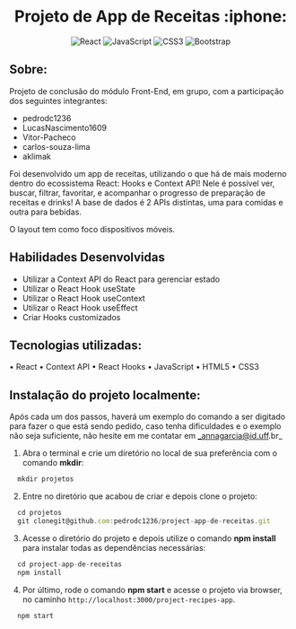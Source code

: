 <h1 align="center"> Projeto de App de Receitas :iphone:</h1>

 <div align="center">
 
 ![React](https://img.shields.io/badge/react-%2320232a.svg?style=for-the-badge&logo=react&logoColor=%2361DAFB)
 ![JavaScript](https://img.shields.io/badge/javascript-%23323330.svg?style=for-the-badge&logo=javascript&logoColor=%23F7DF1E)
 ![CSS3](https://img.shields.io/badge/css3-%231572B6.svg?style=for-the-badge&logo=css3&logoColor=white)
 ![Bootstrap](https://img.shields.io/badge/bootstrap-%23563D7C.svg?style=for-the-badge&logo=bootstrap&logoColor=white)
 
</div>

<h2 align="left"> Sobre: </h2>

Projeto de conclusão do módulo Front-End, em grupo, com a participação dos seguintes integrantes:
- pedrodc1236
- LucasNascimento1609
- Vitor-Pacheco
- carlos-souza-lima
- aklimak

Foi desenvolvido um app de receitas, utilizando o que há de mais moderno dentro do ecossistema React: Hooks e Context API!
Nele é possível ver, buscar, filtrar, favoritar, e acompanhar o progresso de preparação de receitas e drinks!
A base de dados é 2 APIs distintas, uma para comidas e outra para bebidas.

O layout tem como foco dispositivos móveis.

## Habilidades Desenvolvidas

- Utilizar a Context API do React para gerenciar estado
- Utilizar o React Hook useState
- Utilizar o React Hook useContext
- Utilizar o React Hook useEffect
- Criar Hooks customizados

## Tecnologias utilizadas:
• React
• Context API
• React Hooks
• JavaScript
• HTML5
• CSS3

## Instalação do projeto localmente:
 
Após cada um dos passos, haverá um exemplo do comando a ser digitado para fazer o que está sendo pedido, caso tenha dificuldades e o exemplo não seja suficiente, não hesite em me contatar em _annagarcia@id.uff.br_ 

1. Abra o terminal e crie um diretório no local de sua preferência com o comando **mkdir**:
```javascript
  mkdir projetos
```

2. Entre no diretório que acabou de criar e depois clone o projeto:
```javascript
  cd projetos
  git clonegit@github.com:pedrodc1236/project-app-de-receitas.git
```

3. Acesse o diretório do projeto e depois utilize o comando **npm install** para instalar todas as dependências necessárias:
```javascript
  cd project-app-de-receitas
  npm install
```

4. Por último, rode o comando **npm start** e acesse o projeto via browser, no caminho `http://localhost:3000/project-recipes-app`.

```javascript
  npm start
```

